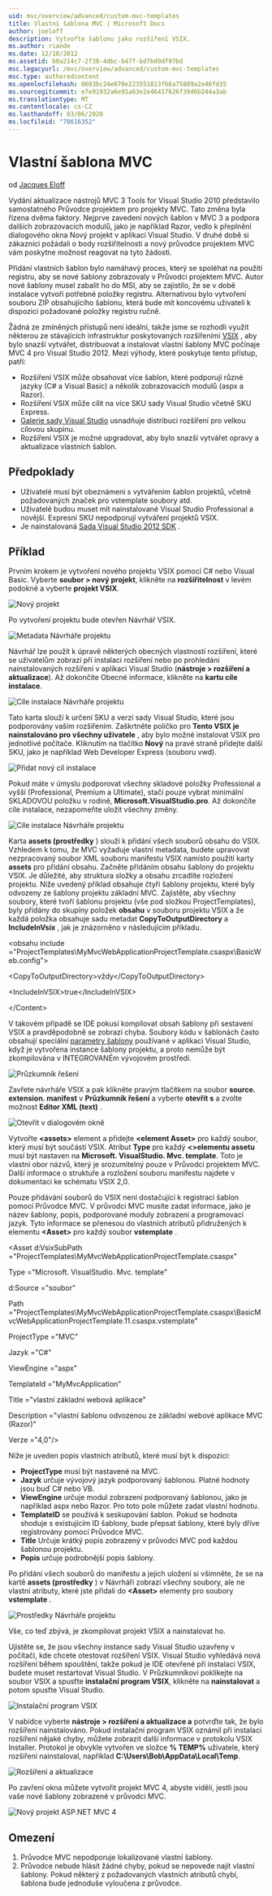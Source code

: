 ```yaml
---
uid: mvc/overview/advanced/custom-mvc-templates
title: Vlastní šablona MVC | Microsoft Docs
author: joeloff
description: Vytvořte šablonu jako rozšíření VSIX.
ms.author: riande
ms.date: 12/10/2012
ms.assetid: b0a214c7-2f38-4dbc-b47f-bd7bd9df97bd
msc.legacyurl: /mvc/overview/advanced/custom-mvc-templates
msc.type: authoredcontent
ms.openlocfilehash: 0603bc24e070e223551813f66a75889a2e46fd35
ms.sourcegitcommit: e7e91932a6e91a63e2e46417626f39d6b244a3ab
ms.translationtype: MT
ms.contentlocale: cs-CZ
ms.lasthandoff: 03/06/2020
ms.locfileid: "78616352"
---
```

# <a name="custom-mvc-template"></a>Vlastní šablona MVC

od [Jacques Eloff](https://github.com/joeloff)

Vydání aktualizace nástrojů MVC 3 Tools for Visual Studio 2010 představilo samostatného Průvodce projektem pro projekty MVC. Tato změna byla řízena dvěma faktory. Nejprve zavedení nových šablon v MVC 3 a podpora dalších zobrazovacích modulů, jako je například Razor, vedlo k přeplnění dialogového okna Nový projekt v aplikaci Visual Studio. V druhé době si zákazníci požádali o body rozšiřitelnosti a nový průvodce projektem MVC vám poskytne možnost reagovat na tyto žádosti.

Přidání vlastních šablon bylo namáhavý proces, který se spoléhat na použití registru, aby se nové šablony zobrazovaly v Průvodci projektem MVC. Autor nové šablony musel zabalit ho do MSI, aby se zajistilo, že se v době instalace vytvoří potřebné položky registru. Alternativou bylo vytvoření souboru ZIP obsahujícího šablonu, která bude mít koncovému uživateli k dispozici požadované položky registru ručně.

Žádná ze zmíněných přístupů není ideální, takže jsme se rozhodli využít některou ze stávajících infrastruktur poskytovaných rozšířeními [VSIX](https://msdn.microsoft.com/library/ff363239.aspx) , aby bylo snazší vytvářet, distribuovat a instalovat vlastní šablony MVC počínaje MVC 4 pro Visual Studio 2012. Mezi výhody, které poskytuje tento přístup, patří:

- Rozšíření VSIX může obsahovat více šablon, které podporují různé jazyky (C# a Visual Basic) a několik zobrazovacích modulů (aspx a Razor).
- Rozšíření VSIX může cílit na více SKU sady Visual Studio včetně SKU Express.
- [Galerie sady Visual Studio](https://visualstudiogallery.msdn.microsoft.com/) usnadňuje distribuci rozšíření pro velkou cílovou skupinu.
- Rozšíření VSIX je možné upgradovat, aby bylo snazší vytvářet opravy a aktualizace vlastních šablon.

## <a name="prerequisites"></a>Předpoklady

- Uživatelé musí být obeznámeni s vytvářením šablon projektů, včetně požadovaných značek pro vstemplate soubory atd.
- Uživatelé budou muset mít nainstalované Visual Studio Professional a novější. Expresní SKU nepodporují vytváření projektů VSIX.
- Je nainstalovaná [Sada Visual Studio 2012 SDK](https://www.microsoft.com/download/details.aspx?id=30668) .

## <a name="example"></a>Příklad

Prvním krokem je vytvoření nového projektu VSIX pomocí C# nebo Visual Basic. Vyberte **soubor > nový projekt**, klikněte na **rozšiřitelnost** v levém podokně a vyberte **projekt VSIX**.

![Nový projekt](custom-mvc-templates/_static/image1.jpg)

Po vytvoření projektu bude otevřen Návrhář VSIX.

![Metadata Návrháře projektu](custom-mvc-templates/_static/image2.jpg)

Návrhář lze použít k úpravě některých obecných vlastností rozšíření, které se uživatelům zobrazí při instalaci rozšíření nebo po prohledání nainstalovaných rozšíření v aplikaci Visual Studio (**nástroje > rozšíření a aktualizace**). Až dokončíte Obecné informace, klikněte na **kartu cíle instalace**.

![Cíle instalace Návrháře projektu](custom-mvc-templates/_static/image3.jpg)

Tato karta slouží k určení SKU a verzí sady Visual Studio, které jsou podporovány vaším rozšířením. Zaškrtněte políčko pro **Tento VSIX je nainstalováno pro všechny uživatele** , aby bylo možné instalovat VSIX pro jednotlivé počítače. Kliknutím na tlačítko **Nový** na pravé straně přidejte další SKU, jako je například Web Developer Express (souboru vwd).

![Přidat nový cíl instalace](custom-mvc-templates/_static/image4.jpg)

Pokud máte v úmyslu podporovat všechny skladové položky Professional a vyšší (Professional, Premium a Ultimate), stačí pouze vybrat minimální SKLADOVOU položku v rodině, **Microsoft.VisualStudio.pro**. Až dokončíte cíle instalace, nezapomeňte uložit všechny změny.

![Cíle instalace Návrháře projektu](custom-mvc-templates/_static/image5.jpg)

Karta **assets (prostředky** ) slouží k přidání všech souborů obsahu do VSIX. Vzhledem k tomu, že MVC vyžaduje vlastní metadata, budete upravovat nezpracovaný soubor XML souboru manifestu VSIX namísto použití karty **assets** pro přidání obsahu. Začněte přidáním obsahu šablony do projektu VSIX. Je důležité, aby struktura složky a obsahu zrcadlíte rozložení projektu. Níže uvedený příklad obsahuje čtyři šablony projektu, které byly odvozeny ze šablony projektu základní MVC. Zajistěte, aby všechny soubory, které tvoří šablonu projektu (vše pod složkou ProjectTemplates), byly přidány do skupiny položek **obsahu** v souboru projektu VSIX a že každá položka obsahuje sadu metadat **CopyToOutputDirectory** a **IncludeInVsix** , jak je znázorněno v následujícím příkladu.

&lt;obsahu include =&quot;ProjectTemplates\MyMvcWebApplicationProjectTemplate.csaspx\BasicWeb.config&quot;&gt;

&lt;CopyToOutputDirectory&gt;vždy&lt;/CopyToOutputDirectory&gt;

&lt;IncludeInVSIX&gt;true&lt;/IncludeInVSIX&gt;

&lt;/Content&gt;

V takovém případě se IDE pokusí kompilovat obsah šablony při sestavení VSIX a pravděpodobně se zobrazí chyba. Soubory kódu v šablonách často obsahují speciální [parametry šablony](https://msdn.microsoft.com/library/eehb4faa(v=vs.110).aspx) používané v aplikaci Visual Studio, když je vytvořena instance šablony projektu, a proto nemůže být zkompilována v INTEGROVANÉm vývojovém prostředí.

![Průzkumník řešení](custom-mvc-templates/_static/image6.jpg)

Zavřete návrháře VSIX a pak klikněte pravým tlačítkem na soubor **source. extension. manifest** v **Průzkumník řešení** a vyberte **otevřít s** a zvolte možnost **Editor XML (text)** .

![Otevřít v dialogovém okně](custom-mvc-templates/_static/image7.jpg)

Vytvořte **&lt;assets&gt;** element a přidejte **&lt;element Asset&gt;** pro každý soubor, který musí být součástí VSIX. Atribut **Type** pro každý **&lt;&gt;elementu assetu** musí být nastaven na **Microsoft. VisualStudio. Mvc. template**. Toto je vlastní obor názvů, který je srozumitelný pouze v Průvodci projektem MVC. Další informace o struktuře a rozložení souboru manifestu najdete v dokumentaci ke schématu VSIX 2,0.

Pouze přidávání souborů do VSIX není dostačující k registraci šablon pomocí Průvodce MVC. V průvodci MVC musíte zadat informace, jako je název šablony, popis, podporované moduly zobrazení a programovací jazyk. Tyto informace se přenesou do vlastních atributů přidružených k elementu **&lt;Asset&gt;** pro každý soubor **vstemplate** .

&lt;Asset d:VsixSubPath =&quot;ProjectTemplates\MyMvcWebApplicationProjectTemplate.csaspx&quot;

Type =&quot;Microsoft. VisualStudio. Mvc. template&quot;

d:Source =&quot;soubor&quot;

Path =&quot;ProjectTemplates\MyMvcWebApplicationProjectTemplate.csaspx\BasicMvcWebApplicationProjectTemplate.11.csaspx.vstemplate&quot;

ProjectType =&quot;MVC&quot;

Jazyk =&quot;C#&quot;

ViewEngine =&quot;aspx&quot;

TemplateId =&quot;MyMvcApplication&quot;

Title =&quot;vlastní základní webová aplikace&quot;

Description =&quot;vlastní šablonu odvozenou ze základní webové aplikace MVC (Razor)&quot;

Verze =&quot;4,0&quot;/&gt;

Níže je uveden popis vlastních atributů, které musí být k dispozici:

- **ProjectType** musí být nastavené na MVC.
- **Jazyk** určuje vývojový jazyk podporovaný šablonou. Platné hodnoty jsou buď C# nebo VB.
- **ViewEngine** určuje modul zobrazení podporovaný šablonou, jako je například aspx nebo Razor. Pro toto pole můžete zadat vlastní hodnotu.
- **TemplateID** se používá k seskupování šablon. Pokud se hodnota shoduje s existujícím ID šablony, bude přepsat šablony, které byly dříve registrovány pomocí Průvodce MVC.
- **Title** Určuje krátký popis zobrazený v průvodci MVC pod každou šablonou projektu.
- **Popis** určuje podrobnější popis šablony.

Po přidání všech souborů do manifestu a jejich uložení si všimněte, že se na kartě **assets (prostředky** ) v Návrháři zobrazí všechny soubory, ale ne vlastní atributy, které jste přidali do **&lt;Asset&gt;** elementy pro soubory **vstemplate** .

![Prostředky Návrháře projektu](custom-mvc-templates/_static/image8.jpg)

Vše, co teď zbývá, je zkompilovat projekt VSIX a nainstalovat ho.

Ujistěte se, že jsou všechny instance sady Visual Studio uzavřeny v počítači, kde chcete otestovat rozšíření VSIX. Visual Studio vyhledává nová rozšíření během spouštění, takže pokud je IDE otevřené při instalaci VSIX, budete muset restartovat Visual Studio. V Průzkumníkovi poklikejte na soubor VSIX a spusťte **instalační program VSIX**, klikněte na **nainstalovat** a potom spusťte Visual Studio.

![Instalační program VSIX](custom-mvc-templates/_static/image9.jpg)

V nabídce vyberte **nástroje > rozšíření a aktualizace a** potvrďte tak, že bylo rozšíření nainstalováno. Pokud instalační program VSIX oznámil při instalaci rozšíření nějaké chyby, můžete zobrazit další informace v protokolu VSIX Installer. Protokol je obvykle vytvořen ve složce **% TEMP%** uživatele, který rozšíření nainstaloval, například **C:\Users\Bob\AppData\Local\Temp**.

![Rozšíření a aktualizace](custom-mvc-templates/_static/image10.jpg)

Po zavření okna můžete vytvořit projekt MVC 4, abyste viděli, jestli jsou vaše nové šablony zobrazené v průvodci MVC.

![Nový projekt ASP.NET MVC 4](custom-mvc-templates/_static/image11.jpg)

## <a name="limitations"></a>Omezení

1. Průvodce MVC nepodporuje lokalizované vlastní šablony.
2. Průvodce nebude hlásit žádné chyby, pokud se nepovede najít vlastní šablony. Pokud některý z požadovaných vlastních atributů chybí, šablona bude jednoduše vyloučena z průvodce.
